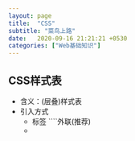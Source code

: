 ```yaml
---
layout: page
title:  "CSS"
subtitle: "菜鸟上路"
date:   2020-09-16 21:21:21 +0530
categories: ["Web基础知识"]
---
```


## CSS样式表

- 含义：(层叠)样式表
- 引入方式
   - <link>标签 ````外联(推荐)
   - <style>:在heard标签中书写<style> ```内切
   - <style>属性:style属性值是css代码 ```内联（一般不使用）
- 书写规范 
    - 选择器，你要为页面中的那一块设置样式
      - 基础选择器
          -  `*` 通配符选择器
          - `tagName` 标签选择器 直接使用标签名
          - `.class` 类选择器，给标签添加一个class属性
          - `#idName` id选择器，给标签添加一个id属性 同一个id名在同一个页面中只可以出现一次
        - 基础选择器的优先级 id > class > tag > *

## 常见属性整理

- 文本属性

- 边框属性

- 背景属性

- 盒子模型属性
    - 内边距属性
    - 外边距属性
    - display属性

- 布局属性
   - 表格布局
   - 定位布局
      - position属性
   - 浮动布局
       - float
   - 弹性盒子布局
       - display：flex

## input标签的type类型整理
- 提交按钮：当`<input type="submit">`时，为了提交按钮
- 重置按钮：当`<input type="reset">`时，为重置按钮
- 普通按钮：当`<input type="button">`时，为普通按钮

- 单选框和复选框：
  - 单选框按钮：当`<input type="radio">`时，为单选框按钮
  - 复选框按钮：当`<input type="checkbox">`时，为复选框按钮

- 隐藏域：当`<input type="hidden">`时，为隐藏表单域

## css属性
- color : /*文字颜色*/
- font-family :/*文字字体*/
- font-size : /*文字大小*/ 
- font-weight:bold; /*文字粗体*/ 
- vertical-align:sub; /*下标字*/ 
- vertical-align:super; /*上标字*/
- background-color:/*背景颜色*/  
- a /*所有超链接*/ 
- a:link /*超链接文字格式*/
- float:left|right|none
- background-color:数值 (背景颜色)
- background-image: url(URL)|none (背景图片)
- text-align:right; /*文字右对齐*/  
- text-align:left; /*文字左对齐*/ 
- text-align:center; /*文字居中对齐*/ 




 ```css
 * {
     属性名：属性值
 }
 div {
     属性名：属性值
 }
 .table {
     属性名：属性值
 }

#table {
     属性名：属性值
}

 ```

